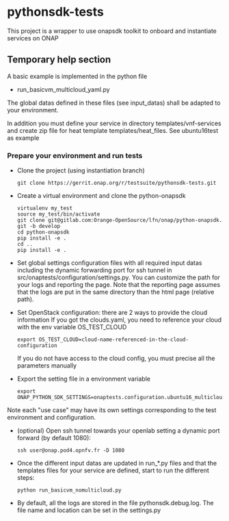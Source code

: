 # pythonsdk-tests

This project is a wrapper to use onapsdk toolkit to onboard and
instantiate services on ONAP

## Temporary help section

A basic example is implemented in the python file

- run_basicvm_multicloud_yaml.py

The global datas defined in these files (see input_datas) shall be
adapted to your environment.

In addition you must define your service in directory templates/vnf-services
and create zip file for heat template templates/heat_files.
See ubuntu16test as example

### Prepare your environment and run tests

- Clone the project (using instantiation branch)
  ```shell
  git clone https://gerrit.onap.org/r/testsuite/pythonsdk-tests.git
  ```

- Create a virtual environment and clone the python-onapsdk
  ```shell
  virtualenv my_test
  source my_test/bin/activate
  git clone git@gitlab.com:Orange-OpenSource/lfn/onap/python-onapsdk.
  git -b develop
  cd python-onapsdk
  pip install -e .
  cd ..
  pip install -e .
  ```

- Set global settings configuration files with all required input datas
  including the dynamic forwarding port for ssh tunnel in
  src/onaptests/configuration/settings.py. You can customize the path for your
  logs and reporting the page. Note that the reporting page assumes that the
  logs are put in the same directory than the html page (relative path).

- Set OpenStack configuration: there are 2 ways to provide the cloud information
  If you got the clouds.yaml, you need to reference your cloud with the env
  variable OS_TEST_CLOUD
  ```shell
  export OS_TEST_CLOUD=cloud-name-referenced-in-the-cloud-configuration
  ```
  If you do not have access to the cloud config, you must precise all the
  parameters manually

- Export the setting file in a environment variable
  ```shell
  export ONAP_PYTHON_SDK_SETTINGS=onaptests.configuration.ubuntu16_multicloud_yaml_settings
  ```

Note each "use case" may have its own settings corresponding to the test
environment and configuration.

- (optional) Open ssh tunnel towards your openlab setting a dynamic
  port forward (by default 1080):
  ```shell
  ssh user@onap.pod4.opnfv.fr -D 1080
  ```

- Once the different input datas are updated in run\_\*.py files and
  that the templates files for your service are defined, start to run
  the different steps:
  ```shell
  python run_basicvm_nomulticloud.py
  ```

- By default, all the logs are stored in the file pythonsdk.debug.log.
  The file name and location can be set in the settings.py
